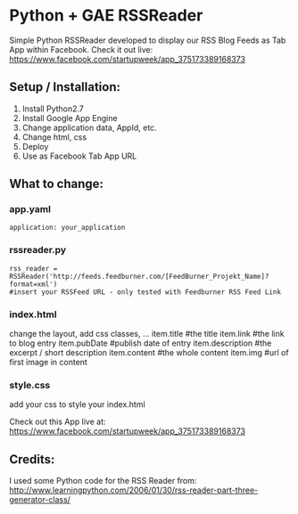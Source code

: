 Python + GAE RSSReader
=============

Simple Python RSSReader developed to display our RSS Blog Feeds as Tab App within Facebook.
Check it out live: https://www.facebook.com/startupweek/app_375173389168373

Setup / Installation:
-------------------
1. Install Python2.7
2. Install Google App Engine
3. Change application data, AppId, etc.
4. Change html, css
5. Deploy
6. Use as Facebook Tab App URL


What to change:
---------------
### app.yaml
    application: your_application

### rssreader.py
    rss_reader = RSSReader('http://feeds.feedburner.com/[FeedBurner_Projekt_Name]?format=xml')
    #insert your RSSFeed URL - only tested with Feedburner RSS Feed Link

### index.html
change the layout, add css classes, ...
    item.title #the title
    item.link #the link to blog entry
    item.pubDate #publish date of entry
    item.description #the excerpt / short description
    item.content #the whole content
    item.img #url of first image in content

### style.css
add your css to style your index.html


Check out this App live at: https://www.facebook.com/startupweek/app_375173389168373

Credits:
--------
I used some Python code for the RSS Reader from: http://www.learningpython.com/2006/01/30/rss-reader-part-three-generator-class/